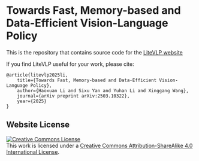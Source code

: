 # Towards Fast, Memory-based and Data-Efficient Vision-Language Policy

This is the repository that contains source code for the [LiteVLP website](https://hustvl.github.io/LiteVLP/)

If you find LiteVLP useful for your work, please cite:

```
@article{litevlp2025li,
    title={Towards Fast, Memory-based and Data-Efficient Vision-Language Policy}, 
    author={Haoxuan Li and Sixu Yan and Yuhan Li and Xinggang Wang},
    journal={arXiv preprint arXiv:2503.10322},
    year={2025}
}
```

## Website License
<a rel="license" href="http://creativecommons.org/licenses/by-sa/4.0/"><img alt="Creative Commons License" style="border-width:0" src="https://i.creativecommons.org/l/by-sa/4.0/88x31.png" /></a><br />This work is licensed under a <a rel="license" href="http://creativecommons.org/licenses/by-sa/4.0/">Creative Commons Attribution-ShareAlike 4.0 International License</a>.
